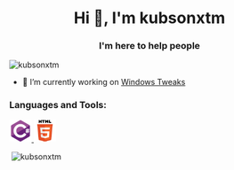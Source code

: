 <h1 align="center">Hi 👋, I'm kubsonxtm</h1>
<h3 align="center">I'm here to help people</h3>

<p align="left"> <img src="https://komarev.com/ghpvc/?username=kubsonxtm&label=Profile%20views&color=0e75b6&style=flat" alt="kubsonxtm" /> </p>

- 🔭 I’m currently working on [Windows Tweaks](https://github.com/kubsonxtm/Windows-Tweaks)
<p align="left">
</p>

<h3 align="left">Languages and Tools:</h3>
<p align="left"> <a href="https://www.w3schools.com/cs/" target="_blank" rel="noreferrer"> <img src="https://raw.githubusercontent.com/devicons/devicon/master/icons/csharp/csharp-original.svg" alt="csharp" width="40" height="40"/> </a> <a href="https://www.w3.org/html/" target="_blank" rel="noreferrer"> <img src="https://raw.githubusercontent.com/devicons/devicon/master/icons/html5/html5-original-wordmark.svg" alt="html5" width="40" height="40"/> </a> </p>

<p>&nbsp;<img align="center" src="https://github-readme-stats.vercel.app/api?username=kubsonxtm&show_icons=true&theme=dark&locale=en" alt="kubsonxtm" /></p>
